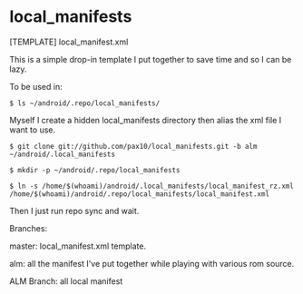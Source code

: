 local_manifests
===============
[TEMPLATE] local_manifest.xml

This is a simple drop-in template I put together to save time and so I can be lazy.


To be used in:

    $ ls ~/android/.repo/local_manifests/

Myself I create a hidden local_manifests directory then alias the xml file I want to use.

    $ git clone git://github.com/pax10/local_manifests.git -b alm ~/android/.local_manifests
    
    $ mkdir -p ~/android/.repo/local_manifests
    
    $ ln -s /home/$(whoami)/android/.local_manifests/local_manifest_rz.xml /home/$(whoami)/android/.repo/local_manifests/local_manifest.xml

Then I just run repo sync and wait.

Branches:

  master: local_manifest.xml template.
  
  alm: all the manifest I've put together while playing with various rom source.

ALM Branch: all local manifest

